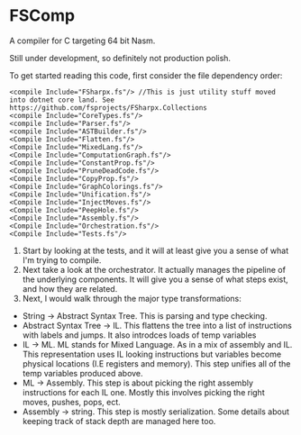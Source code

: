 # FSComp
A compiler for C targeting 64 bit Nasm.

Still under development, so definitely not production polish.

To get started reading this code, first consider the file dependency order:

    <compile Include="FSharpx.fs"/> //This is just utility stuff moved into dotnet core land. See https://github.com/fsprojects/FSharpx.Collections
    <compile Include="CoreTypes.fs"/>
    <compile Include="Parser.fs"/>
    <compile Include="ASTBuilder.fs"/>
    <Compile Include="Flatten.fs"/>
    <Compile Include="MixedLang.fs"/>
    <Compile Include="ComputationGraph.fs"/>
    <Compile Include="ConstantProp.fs"/>
    <Compile Include="PruneDeadCode.fs"/>
    <Compile Include="CopyProp.fs"/>
    <Compile Include="GraphColorings.fs"/>
    <Compile Include="Unification.fs"/>
    <Compile Include="InjectMoves.fs"/>
    <Compile Include="PeepHole.fs"/>
    <Compile Include="Assembly.fs"/>
    <Compile Include="Orchestration.fs"/>
    <Compile Include="Tests.fs"/>
    
1) Start by looking at the tests, and it will at least give you a sense of what I'm trying to compile. 
2) Next take a look at the orchestrator. It actually manages the pipeline of the underlying components. It will give you a sense of what steps exist, and how they are related.
3) Next, I would walk through the major type transformations:
  - String -> Abstract Syntax Tree. This is parsing and type checking. 
  - Abstract Syntax Tree -> IL. This flattens the tree into a list of instructions with labels and jumps. It also introdces loads of temp variables
  - IL -> ML. ML stands for Mixed Language. As in a mix of assembly and IL. This representation uses IL looking instructions but variables become physical locations (I.E registers and memory). This step unifies all of the temp variables produced above. 
  - ML -> Assembly. This step is about picking the right assembly instructions for each IL one. Mostly this involves picking the right moves, pushes, pops, ect. 
  - Assembly -> string. This step is mostly serialization. Some details about keeping track of stack depth are managed here too.

